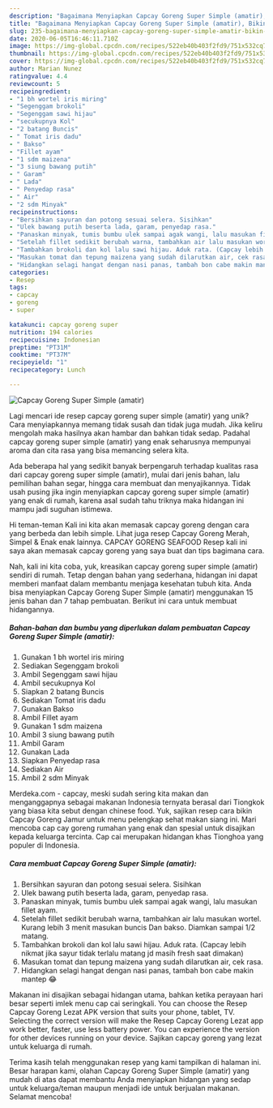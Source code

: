 ```yaml
---
description: "Bagaimana Menyiapkan Capcay Goreng Super Simple (amatir), Bikin Ngiler"
title: "Bagaimana Menyiapkan Capcay Goreng Super Simple (amatir), Bikin Ngiler"
slug: 235-bagaimana-menyiapkan-capcay-goreng-super-simple-amatir-bikin-ngiler
date: 2020-06-05T16:46:11.710Z
image: https://img-global.cpcdn.com/recipes/522eb40b403f2fd9/751x532cq70/capcay-goreng-super-simple-amatir-foto-resep-utama.jpg
thumbnail: https://img-global.cpcdn.com/recipes/522eb40b403f2fd9/751x532cq70/capcay-goreng-super-simple-amatir-foto-resep-utama.jpg
cover: https://img-global.cpcdn.com/recipes/522eb40b403f2fd9/751x532cq70/capcay-goreng-super-simple-amatir-foto-resep-utama.jpg
author: Marian Nunez
ratingvalue: 4.4
reviewcount: 5
recipeingredient:
- "1 bh wortel iris miring"
- "Segenggam brokoli"
- "Segenggam sawi hijau"
- "secukupnya Kol"
- "2 batang Buncis"
- " Tomat iris dadu"
- " Bakso"
- "Fillet ayam"
- "1 sdm maizena"
- "3 siung bawang putih"
- " Garam"
- " Lada"
- " Penyedap rasa"
- " Air"
- "2 sdm Minyak"
recipeinstructions:
- "Bersihkan sayuran dan potong sesuai selera. Sisihkan"
- "Ulek bawang putih beserta lada, garam, penyedap rasa."
- "Panaskan minyak, tumis bumbu ulek sampai agak wangi, lalu masukan fillet ayam."
- "Setelah fillet sedikit berubah warna, tambahkan air lalu masukan wortel. Kurang lebih 3 menit masukan buncis Dan bakso. Diamkan sampai 1/2 matang."
- "Tambahkan brokoli dan kol lalu sawi hijau. Aduk rata. (Capcay lebih nikmat jika sayur tidak terlalu matang jd masih fresh saat dimakan)"
- "Masukan tomat dan tepung maizena yang sudah dilarutkan air, cek rasa."
- "Hidangkan selagi hangat dengan nasi panas, tambah bon cabe makin mantep 😂"
categories:
- Resep
tags:
- capcay
- goreng
- super

katakunci: capcay goreng super 
nutrition: 194 calories
recipecuisine: Indonesian
preptime: "PT31M"
cooktime: "PT37M"
recipeyield: "1"
recipecategory: Lunch

---
```



![Capcay Goreng Super Simple (amatir)](https://img-global.cpcdn.com/recipes/522eb40b403f2fd9/751x532cq70/capcay-goreng-super-simple-amatir-foto-resep-utama.jpg)

Lagi mencari ide resep capcay goreng super simple (amatir) yang unik? Cara menyiapkannya memang tidak susah dan tidak juga mudah. Jika keliru mengolah maka hasilnya akan hambar dan bahkan tidak sedap. Padahal capcay goreng super simple (amatir) yang enak seharusnya mempunyai aroma dan cita rasa yang bisa memancing selera kita.

Ada beberapa hal yang sedikit banyak berpengaruh terhadap kualitas rasa dari capcay goreng super simple (amatir), mulai dari jenis bahan, lalu pemilihan bahan segar, hingga cara membuat dan menyajikannya. Tidak usah pusing jika ingin menyiapkan capcay goreng super simple (amatir) yang enak di rumah, karena asal sudah tahu triknya maka hidangan ini mampu jadi suguhan istimewa.

Hi teman-teman Kali ini kita akan memasak capcay goreng dengan cara yang berbeda dan lebih simple. Lihat juga resep Capcay Goreng Merah, Simpel &amp; Enak enak lainnya. CAPCAY GORENG SEAFOOD Resep kali ini saya akan memasak capcay goreng yang saya buat dan tips bagimana cara.


Nah, kali ini kita coba, yuk, kreasikan capcay goreng super simple (amatir) sendiri di rumah. Tetap dengan bahan yang sederhana, hidangan ini dapat memberi manfaat dalam membantu menjaga kesehatan tubuh kita. Anda bisa menyiapkan Capcay Goreng Super Simple (amatir) menggunakan 15 jenis bahan dan 7 tahap pembuatan. Berikut ini cara untuk membuat hidangannya.

<!--inarticleads1-->

##### Bahan-bahan dan bumbu yang diperlukan dalam pembuatan Capcay Goreng Super Simple (amatir):

1. Gunakan 1 bh wortel iris miring
1. Sediakan Segenggam brokoli
1. Ambil Segenggam sawi hijau
1. Ambil secukupnya Kol
1. Siapkan 2 batang Buncis
1. Sediakan  Tomat iris dadu
1. Gunakan  Bakso
1. Ambil Fillet ayam
1. Gunakan 1 sdm maizena
1. Ambil 3 siung bawang putih
1. Ambil  Garam
1. Gunakan  Lada
1. Siapkan  Penyedap rasa
1. Sediakan  Air
1. Ambil 2 sdm Minyak


Merdeka.com - capcay, meski sudah sering kita makan dan menganggapnya sebagai makanan Indonesia ternyata berasal dari Tiongkok yang biasa kita sebut dengan chinese food. Yuk, sajikan resep cara bikin Capcay Goreng Jamur untuk menu pelengkap sehat makan siang ini. Mari mencoba cap cay goreng rumahan yang enak dan spesial untuk disajikan kepada keluarga tercinta. Cap cai merupakan hidangan khas Tionghoa yang populer di Indonesia. 

<!--inarticleads2-->

##### Cara membuat Capcay Goreng Super Simple (amatir):

1. Bersihkan sayuran dan potong sesuai selera. Sisihkan
1. Ulek bawang putih beserta lada, garam, penyedap rasa.
1. Panaskan minyak, tumis bumbu ulek sampai agak wangi, lalu masukan fillet ayam.
1. Setelah fillet sedikit berubah warna, tambahkan air lalu masukan wortel. Kurang lebih 3 menit masukan buncis Dan bakso. Diamkan sampai 1/2 matang.
1. Tambahkan brokoli dan kol lalu sawi hijau. Aduk rata. (Capcay lebih nikmat jika sayur tidak terlalu matang jd masih fresh saat dimakan)
1. Masukan tomat dan tepung maizena yang sudah dilarutkan air, cek rasa.
1. Hidangkan selagi hangat dengan nasi panas, tambah bon cabe makin mantep 😂


Makanan ini disajikan sebagai hidangan utama, bahkan ketika perayaan hari besar seperti imlek menu cap cai seringkali. You can choose the Resep Capcay Goreng Lezat APK version that suits your phone, tablet, TV. Selecting the correct version will make the Resep Capcay Goreng Lezat app work better, faster, use less battery power. You can experience the version for other devices running on your device. Sajikan capcay goreng yang lezat untuk keluarga di rumah. 

Terima kasih telah menggunakan resep yang kami tampilkan di halaman ini. Besar harapan kami, olahan Capcay Goreng Super Simple (amatir) yang mudah di atas dapat membantu Anda menyiapkan hidangan yang sedap untuk keluarga/teman maupun menjadi ide untuk berjualan makanan. Selamat mencoba!
